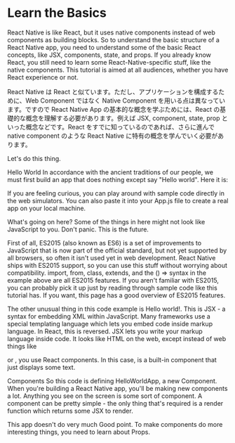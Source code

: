 # Learn the Basics 

React Native is like React, but it uses native components instead of web components as building blocks. So to understand the basic structure of a React Native app, you need to understand some of the basic React concepts, like JSX, components, state, and props. If you already know React, you still need to learn some React-Native-specific stuff, like the native components. This tutorial is aimed at all audiences, whether you have React experience or not.

React Native は React と似ています。ただし、アプリケーションを構成するために、Web Component ではなく Native Component を用いる点は異なっています。ですので React Native App の基本的な概念を学ぶためには、React の基礎的な概念を理解する必要があります。例えば JSX, component, state, prop といった概念などです。React をすでに知っているのであれば、さらに進んで native component のような React Native に特有の概念を学んでいく必要があります。

Let's do this thing.

Hello World 
In accordance with the ancient traditions of our people, we must first build an app that does nothing except say "Hello world". Here it is:


If you are feeling curious, you can play around with sample code directly in the web simulators. You can also paste it into your App.js file to create a real app on your local machine.

What's going on here? 
Some of the things in here might not look like JavaScript to you. Don't panic. This is the future.

First of all, ES2015 (also known as ES6) is a set of improvements to JavaScript that is now part of the official standard, but not yet supported by all browsers, so often it isn't used yet in web development. React Native ships with ES2015 support, so you can use this stuff without worrying about compatibility. import, from, class, extends, and the () => syntax in the example above are all ES2015 features. If you aren't familiar with ES2015, you can probably pick it up just by reading through sample code like this tutorial has. If you want, this page has a good overview of ES2015 features.

The other unusual thing in this code example is <Text>Hello world!</Text>. This is JSX - a syntax for embedding XML within JavaScript. Many frameworks use a special templating language which lets you embed code inside markup language. In React, this is reversed. JSX lets you write your markup language inside code. It looks like HTML on the web, except instead of web things like <div> or <span>, you use React components. In this case, <Text> is a built-in component that just displays some text.

Components 
So this code is defining HelloWorldApp, a new Component. When you're building a React Native app, you'll be making new components a lot. Anything you see on the screen is some sort of component. A component can be pretty simple - the only thing that's required is a render function which returns some JSX to render.

This app doesn't do very much 
Good point. To make components do more interesting things, you need to learn about Props.